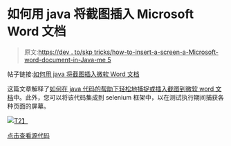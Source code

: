 # 如何用 java 将截图插入 Microsoft Word 文档

> 原文:[https://dev . to/skp tricks/how-to-insert-a-screen-a-Microsoft-word-document-in-Java-me 5](https://dev.to/skptricks/how-to-insert-a-screenshot-into-a-microsoft-word-document-in-java-me5)

帖子链接:[如何用 java 将截图插入微软 Word 文档](https://www.skptricks.com/2018/09/how-to-insert-screenshot-into-microsoft-doc.html)

这篇文章解释了[如何在 java 代码的帮助下轻松地捕捉或插入截图到微软 word 文档](https://www.skptricks.com/2018/09/how-to-insert-screenshot-into-microsoft-doc.html)中。此外，您可以将该代码集成到 selenium 框架中，以在测试执行期间捕获各种页面的屏幕。

[![](../Images/b6c1039a8905aebf38077b34c48e7224.png)T2】](https://res.cloudinary.com/practicaldev/image/fetch/s--WkHk33BX--/c_limit%2Cf_auto%2Cfl_progressive%2Cq_auto%2Cw_880/https://2.bp.blogspot.com/-gCcvHEKpPW4/W4puHXkE0QI/AAAAAAAAB3A/NwpURG-UnfoynAp0K2zKTg5ItGZQRVOHQCLcBGAs/s400/ja.jpg)

[点击查看源代码](https://www.skptricks.com/2018/09/how-to-insert-screenshot-into-microsoft-doc.html)